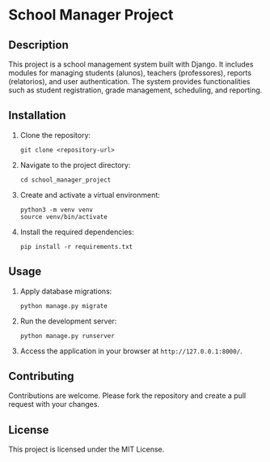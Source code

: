 # School Manager Project

## Description
This project is a school management system built with Django. It includes modules for managing students (alunos), teachers (professores), reports (relatorios), and user authentication. The system provides functionalities such as student registration, grade management, scheduling, and reporting.

## Installation
1. Clone the repository:
   ```
   git clone <repository-url>
   ```
2. Navigate to the project directory:
   ```
   cd school_manager_project
   ```
3. Create and activate a virtual environment:
   ```
   python3 -m venv venv
   source venv/bin/activate
   ```
4. Install the required dependencies:
   ```
   pip install -r requirements.txt
   ```

## Usage
1. Apply database migrations:
   ```
   python manage.py migrate
   ```
2. Run the development server:
   ```
   python manage.py runserver
   ```
3. Access the application in your browser at `http://127.0.0.1:8000/`.

## Contributing
Contributions are welcome. Please fork the repository and create a pull request with your changes.

## License
This project is licensed under the MIT License.
